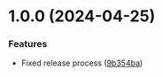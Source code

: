 # 1.0.0 (2024-04-25)


### Features

* Fixed release process ([9b354ba](https://github.com/metacore-games/terraform-cloud-metrics/commit/9b354bab544fec25d084def3aa588ecb32ca55ef))
